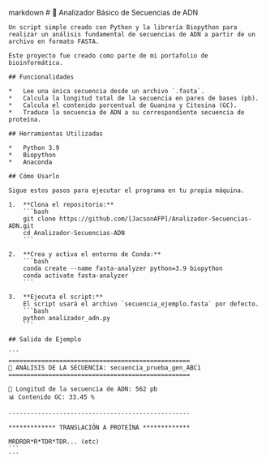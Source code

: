 markdown
    # 🔬 Analizador Básico de Secuencias de ADN

    Un script simple creado con Python y la librería Biopython para realizar un análisis fundamental de secuencias de ADN a partir de un archivo en formato FASTA.

    Este proyecto fue creado como parte de mi portafolio de bioinformática.

    ## Funcionalidades

    *   Lee una única secuencia desde un archivo `.fasta`.
    *   Calcula la longitud total de la secuencia en pares de bases (pb).
    *   Calcula el contenido porcentual de Guanina y Citosina (GC).
    *   Traduce la secuencia de ADN a su correspondiente secuencia de proteína.

    ## Herramientas Utilizadas

    *   Python 3.9
    *   Biopython
    *   Anaconda

    ## Cómo Usarlo

    Sigue estos pasos para ejecutar el programa en tu propia máquina.

    1.  **Clona el repositorio:**
        ```bash
        git clone https://github.com/[JacsonAFP]/Analizador-Secuencias-ADN.git
        cd Analizador-Secuencias-ADN
        ```

    2.  **Crea y activa el entorno de Conda:**
        ```bash
        conda create --name fasta-analyzer python=3.9 biopython
        conda activate fasta-analyzer
        ```

    3.  **Ejecuta el script:**
        El script usará el archivo `secuencia_ejemplo.fasta` por defecto.
        ```bash
        python analizador_adn.py
        ```

    ## Salida de Ejemplo

    ```
    ==================================================
    🔬 ANÁLISIS DE LA SECUENCIA: secuencia_prueba_gen_ABC1
    ==================================================

    🧬 Longitud de la secuencia de ADN: 562 pb
    📊 Contenido GC: 33.45 %

    --------------------------------------------------

    ************* TRANSLACIÓN A PROTEÍNA *************

    MRDRDR*R*TDR*TDR... (etc)
    ```
    ```

